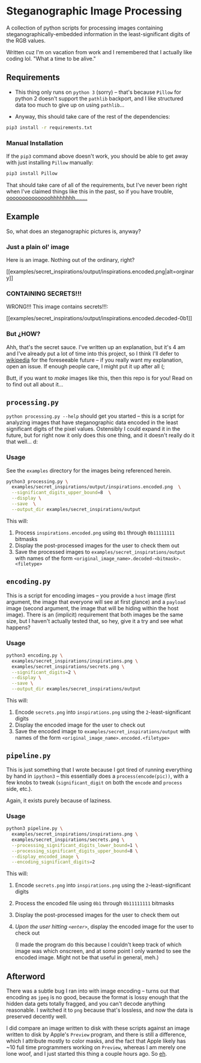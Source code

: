 # Steganographic Image Processing

A collection of python scripts for processing images containing
steganographically-embedded information in the least-significant digits of the
RGB values.

Written cuz I'm on vacation from work and I remembered that I actually like
coding lol. "What a time to be alive."

## Requirements
- This thing only runs on `python 3` (sorry) – that's because `Pillow` for
  python 2 doesn't support the `pathlib` backport, and I like structured data
  too much to give up on using `pathlib`...

- Anyway, this should take care of the rest of the dependencies:

```sh
pip3 install -r requirements.txt
```

### Manual Installation

If the `pip3` command above doesn't work, you should be able to get away with
just installing `Pillow` manually:

```sh
pip3 install Pillow
```

That should take care of all of the requirements, but I've never been right
when I've claimed things like this in the past, so if you have trouble,
[oooooooooooooohhhhhhhh........](https://www.youtube.com/watch?v=mX-wPxFsPgQ)

## Example

So, what does an steganographic pictures is, anyway?

### Just a plain ol' image

Here is an image. Nothing out of the ordinary, right?

[[examples/secret_inspirations/output/inspirations.encoded.png|alt=orginary]]

### CONTAINING SECRETS!!!

WRONG!!! This image contains secrets!!!:

[[examples/secret_inspirations/output/inspirations.encoded.decoded-0b1]]

### But ¿HOW?

Ahh, that's the secret sauce. I've written up an explanation, but it's 4 am and
I've already put a lot of time into this project, so I think I'll defer to
[wikipedia](https://en.wikipedia.org/wiki/Steganography#Digital_messages) for
the foreseeable future – if you really want my explanation, open an issue. If
enough people care, I might put it up after all (;

Butt, if you want to _make_ images like this, then this repo is for you! Read on
to find out all about it...

## `processing.py`

`python processing.py --help` should get you started – this is a script for
analyzing images that have steganographic data encoded in the least significant
digits of the pixel values. Ostensibly I could expand it in the future, but for
right now it only does this one thing, and it doesn't really do it that well...
d:

### Usage

See the `examples` directory for the images being referenced herein.

```sh
python3 processing.py \
  examples/secret_inspirations/output/inspirations.encoded.png  \
  --significant_digits_upper_bound=8  \
  --display \
  --save  \
  --output_dir examples/secret_inspirations/output
```

This will:

1. Process `inspirations.encoded.png` using `0b1` through `0b11111111` bitmasks
1. Display the post-processed images for the user to check them out
1. Save the processed images to `examples/secret_inspirations/output`
   with names of the form `<original_image_name>.decoded-<bitmask>.<filetype>`

## `encoding.py`

This is a script for encoding images – you provide a `host` image (first
argument, the image that everyone will see at first glance) and a `payload`
image (second argument, the image that will be hiding within the host image).
There is an (implicit) requirement that both images be the same size, but I
haven't actually tested that, so hey, give it a try and see what happens?

### Usage

```sh
python3 encoding.py \
  examples/secret_inspirations/inspirations.png \
  examples/secret_inspirations/secrets.png \
  --significant_digits=2 \
  --display \
  --save \
  --output_dir examples/secret_inspirations/output
```

This will:

1. Encode `secrets.png` into `inspirations.png` using the `2`-least-significant
   digits
1. Display the encoded image for the user to check out
1. Save the encoded image to `examples/secret_inspirations/output`
   with names of the form `<original_image_name>.encoded.<filetype>`

## `pipeline.py`

This is just something that I wrote because I got tired of running everything by
hand in `ipython3` – this essentially does a `process(encode(pic))`, with a few
knobs to tweak (`significant_digit` on both the `encode` and `process` side,
etc.).

Again, it exists purely because of laziness.

### Usage

```sh
python3 pipeline.py \
  examples/secret_inspirations/inspirations.png \
  examples/secret_inspirations/secrets.png \
  --processing_significant_digits_lower_bound=1 \
  --processing_significant_digits_upper_bound=8 \
  --display_encoded_image \
  --encoding_significant_digits=2
```

This will:

1. Encode `secrets.png` into `inspirations.png` using the `2`-least-significant
   digits
1. Process the encoded file using `0b1` through `0b11111111` bitmasks
1. Display the post-processed images for the user to check them out
1. _Upon the user hitting `<enter>`_, display the encoded image for the user to
   check out

   (I made the program do this because I couldn't keep track of which image was
   which onscreen, and at some point I only wanted to see the encoded image.
   Might not be that useful in general, meh.)

 ## Afterword

 There was a subtle bug I ran into with image encoding – turns out that encoding
 as `jpeg` is no good, because the format is lossy enough that the hidden data
 gets totally fragged, and you can't decode anything reasonable. I switched it
 to `png` because that's lossless, and now the data is preserved decently well.

 I did compare an image written to disk with these scripts against an image
 written to disk by Apple's `Preview` program, and there is still a difference,
 which I attribute mostly to color masks, and the fact that Apple likely has ~10
 full time programmers working on `Preview`, whereas I am merely one lone woof,
 and I just started this thing a couple hours ago. So
 [eh](https://www.youtube.com/watch?v=uOJFhKriSH8).
